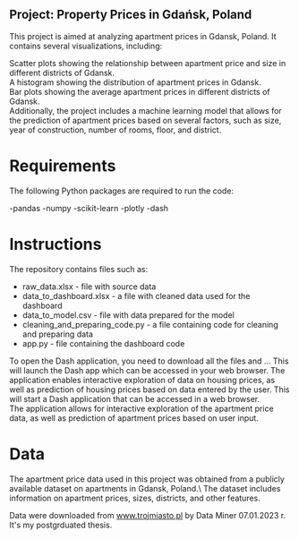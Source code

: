 ## Project: Property Prices in Gdańsk, Poland
This project is aimed at analyzing apartment prices in Gdansk, Poland. It contains several visualizations, including:

Scatter plots showing the relationship between apartment price and size in different districts of Gdansk.\
A histogram showing the distribution of apartment prices in Gdansk.\
Bar plots showing the average apartment prices in different districts of Gdansk.\
Additionally, the project includes a machine learning model that allows for the prediction of apartment prices based on several factors, such as size, year of construction, number of rooms, floor, and district.

# Requirements
The following Python packages are required to run the code:

-pandas
-numpy
-scikit-learn
-plotly
-dash

# Instructions
The repository contains files such as:
* raw_data.xlsx - file with source data
* data_to_dashboard.xlsx - a file with cleaned data used for the dashboard
* data_to_model.csv - file with data prepared for the model
* cleaning_and_preparing_code.py - a file containing code for cleaning and preparing data
* app.py - file containing the dashboard code

To open the Dash application, you need to download all the files and ...
This will launch the Dash app which can be accessed in your web browser.
The application enables interactive exploration of data on housing prices, as well as prediction of housing prices based on data entered by the user. This will start a Dash application that can be accessed in a web browser.\
The application allows for interactive exploration of the apartment price data, as well as prediction of apartment prices based on user input.

# Data
The apartment price data used in this project was obtained from a publicly available dataset on apartments in Gdansk, Poland.\ 
The dataset includes information on apartment prices, sizes, districts, and other features.

Data were downloaded from www.trojmiasto.pl by Data Miner 07.01.2023 r.
It's my postgrduated thesis.

